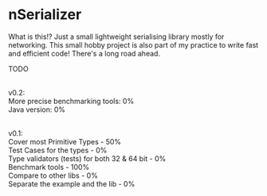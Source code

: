nSerializer
===========

What is this!?
Just a small lightweight serialising library mostly for networking. 
This small hobby project is also part of my practice to write fast and efficient code!
There's a long road ahead. 


TODO <br /><br />

v0.2: <br />
More precise benchmarking tools: 0% <br />
Java version: 0% <br />
<br />

v0.1: <br />
Cover most Primitive Types - 50% <br />
Test Cases for the types - 0% <br />
Type validators (tests) for both 32 & 64 bit - 0% <br />
Benchmark tools - 100% <br />
Compare to other libs - 0% <br />
Separate the example and the lib - 0% <br />
